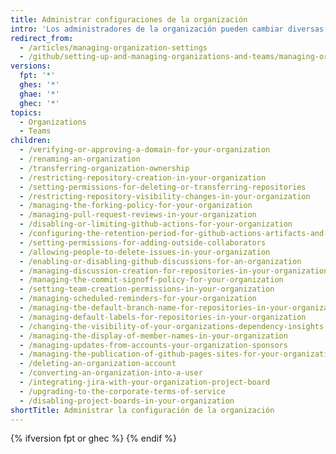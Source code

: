 ```yaml
---
title: Administrar configuraciones de la organización
intro: 'Los administradores de la organización pueden cambiar diversas configuraciones, incluidos los nombres de los repositorios que pertenecen a la organización y la membresía de equipo de los propietarios. Además, los administradores de la organización pueden eliminar a la organización y a todos sus repositorios.'
redirect_from:
  - /articles/managing-organization-settings
  - /github/setting-up-and-managing-organizations-and-teams/managing-organization-settings
versions:
  fpt: '*'
  ghes: '*'
  ghae: '*'
  ghec: '*'
topics:
  - Organizations
  - Teams
children:
  - /verifying-or-approving-a-domain-for-your-organization
  - /renaming-an-organization
  - /transferring-organization-ownership
  - /restricting-repository-creation-in-your-organization
  - /setting-permissions-for-deleting-or-transferring-repositories
  - /restricting-repository-visibility-changes-in-your-organization
  - /managing-the-forking-policy-for-your-organization
  - /managing-pull-request-reviews-in-your-organization
  - /disabling-or-limiting-github-actions-for-your-organization
  - /configuring-the-retention-period-for-github-actions-artifacts-and-logs-in-your-organization
  - /setting-permissions-for-adding-outside-collaborators
  - /allowing-people-to-delete-issues-in-your-organization
  - /enabling-or-disabling-github-discussions-for-an-organization
  - /managing-discussion-creation-for-repositories-in-your-organization
  - /managing-the-commit-signoff-policy-for-your-organization
  - /setting-team-creation-permissions-in-your-organization
  - /managing-scheduled-reminders-for-your-organization
  - /managing-the-default-branch-name-for-repositories-in-your-organization
  - /managing-default-labels-for-repositories-in-your-organization
  - /changing-the-visibility-of-your-organizations-dependency-insights
  - /managing-the-display-of-member-names-in-your-organization
  - /managing-updates-from-accounts-your-organization-sponsors
  - /managing-the-publication-of-github-pages-sites-for-your-organization
  - /deleting-an-organization-account
  - /converting-an-organization-into-a-user
  - /integrating-jira-with-your-organization-project-board
  - /upgrading-to-the-corporate-terms-of-service
  - /disabling-project-boards-in-your-organization
shortTitle: Administrar la configuración de la organización
---
```


{% ifversion fpt or ghec %}
{% endif %}
